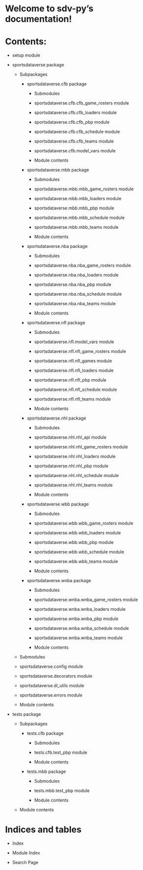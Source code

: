 <!-- sdv-py documentation master file, created by
sphinx-quickstart on Fri Jul 15 21:29:49 2022.
You can adapt this file completely to your liking, but it should at least
contain the root `toctree` directive. -->
# Welcome to sdv-py’s documentation!

# Contents:


* setup module


* sportsdataverse package


    * Subpackages


        * sportsdataverse.cfb package


            * Submodules


            * sportsdataverse.cfb.cfb_game_rosters module


            * sportsdataverse.cfb.cfb_loaders module


            * sportsdataverse.cfb.cfb_pbp module


            * sportsdataverse.cfb.cfb_schedule module


            * sportsdataverse.cfb.cfb_teams module


            * sportsdataverse.cfb.model_vars module


            * Module contents


        * sportsdataverse.mbb package


            * Submodules


            * sportsdataverse.mbb.mbb_game_rosters module


            * sportsdataverse.mbb.mbb_loaders module


            * sportsdataverse.mbb.mbb_pbp module


            * sportsdataverse.mbb.mbb_schedule module


            * sportsdataverse.mbb.mbb_teams module


            * Module contents


        * sportsdataverse.nba package


            * Submodules


            * sportsdataverse.nba.nba_game_rosters module


            * sportsdataverse.nba.nba_loaders module


            * sportsdataverse.nba.nba_pbp module


            * sportsdataverse.nba.nba_schedule module


            * sportsdataverse.nba.nba_teams module


            * Module contents


        * sportsdataverse.nfl package


            * Submodules


            * sportsdataverse.nfl.model_vars module


            * sportsdataverse.nfl.nfl_game_rosters module


            * sportsdataverse.nfl.nfl_games module


            * sportsdataverse.nfl.nfl_loaders module


            * sportsdataverse.nfl.nfl_pbp module


            * sportsdataverse.nfl.nfl_schedule module


            * sportsdataverse.nfl.nfl_teams module


            * Module contents


        * sportsdataverse.nhl package


            * Submodules


            * sportsdataverse.nhl.nhl_api module


            * sportsdataverse.nhl.nhl_game_rosters module


            * sportsdataverse.nhl.nhl_loaders module


            * sportsdataverse.nhl.nhl_pbp module


            * sportsdataverse.nhl.nhl_schedule module


            * sportsdataverse.nhl.nhl_teams module


            * Module contents


        * sportsdataverse.wbb package


            * Submodules


            * sportsdataverse.wbb.wbb_game_rosters module


            * sportsdataverse.wbb.wbb_loaders module


            * sportsdataverse.wbb.wbb_pbp module


            * sportsdataverse.wbb.wbb_schedule module


            * sportsdataverse.wbb.wbb_teams module


            * Module contents


        * sportsdataverse.wnba package


            * Submodules


            * sportsdataverse.wnba.wnba_game_rosters module


            * sportsdataverse.wnba.wnba_loaders module


            * sportsdataverse.wnba.wnba_pbp module


            * sportsdataverse.wnba.wnba_schedule module


            * sportsdataverse.wnba.wnba_teams module


            * Module contents


    * Submodules


    * sportsdataverse.config module


    * sportsdataverse.decorators module


    * sportsdataverse.dl_utils module


    * sportsdataverse.errors module


    * Module contents


* tests package


    * Subpackages


        * tests.cfb package


            * Submodules


            * tests.cfb.test_pbp module


            * Module contents


        * tests.mbb package


            * Submodules


            * tests.mbb.test_pbp module


            * Module contents


    * Module contents


# Indices and tables


* Index


* Module Index


* Search Page
